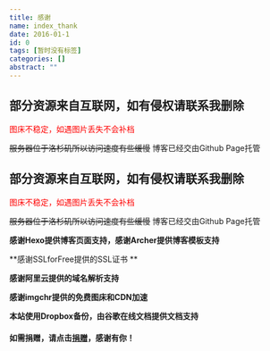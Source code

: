 ```yaml
---
title: 感谢
name: index_thank
date: 2016-01-1
id: 0
tags: [暂时没有标签]
categories: []
abstract: ""
---
```



## 部分资源来自互联网，如有侵权请联系我删除

 <font color=red>图床不稳定，如遇图片丢失不会补档 </font>

~~服务器位于洛杉矶所以访问速度有些缓慢~~
博客已经交由Github Page托管

<!--more-->


## 部分资源来自互联网，如有侵权请联系我删除

 <font color=red>图床不稳定，如遇图片丢失不会补档 </font>

~~服务器位于洛杉矶所以访问速度有些缓慢~~
博客已经交由Github Page托管
<!--more-->

**感谢Hexo提供博客页面支持，感谢Archer提供博客模板支持**

 **感谢SSLforFree提供的SSL证书 **

**感谢阿里云提供的域名解析支持** 

**感谢imgchr提供的免费图床和CDN加速** 

**本站使用Dropbox备份，由谷歌在线文档提供文档支持**

#### 如需捐赠，请点击[捐赠](HTTPS://QR.ALIPAY.COM/FKX03103NJXTNUTOYLS473)，感谢有你！